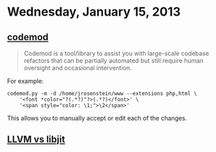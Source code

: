 # Wednesday, January 15, 2013

## [codemod](https://github.com/facebook/codemod)

> Codemod is a tool/library to assist you with large-scale codebase refactors
> that can be partially automated but still require human oversight and
> occasional intervention.

For example:

    codemod.py -m -d /home/jrosenstein/www --extensions php,html \
        '<font *color="?(.*?)"?>(.*?)</font>' \
        '<span style="color: \1;">\2</span>'

This allows you to manually accept or edit each of the changes.

## [LLVM vs libjit](http://eli.thegreenplace.net/2014/01/15/some-thoughts-on-llvm-vs-libjit/)
